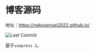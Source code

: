 # 博客源码

地址：<https://nekosensei2022.github.io/>

![Last Commit](https://img.shields.io/github/last-commit/nekosensei2022/nekosensei2022.github.io)

基于`vuepress 2`。
